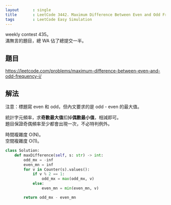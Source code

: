 ```yaml
---
layout      : single
title       : LeetCode 3442. Maximum Difference Between Even and Odd Frequency I
tags        : LeetCode Easy Simulation
---
```

weekly contest 435。  
滿無言的題目，總 WA 佔了總提交一半。  

## 題目

<https://leetcode.com/problems/maximum-difference-between-even-and-odd-frequency-i/>

## 解法

注意：標題寫 even 和 odd，但內文要求的是 odd - even 的最大值。  

統計字元頻率，求**奇數最大值**扣掉**偶數最小值**，相減即可。  
題目保證奇偶頻率至少都會出現一次，不必特判例外。  

時間複雜度 O(N)。  
空間複雜度 O(1)。  

```python
class Solution:
    def maxDifference(self, s: str) -> int:
        odd_mx = -inf
        even_mn = inf
        for v in Counter(s).values():
            if v % 2 == 1:
                odd_mx = max(odd_mx, v)
            else:
                even_mn = min(even_mn, v)

        return odd_mx - even_mn
```
